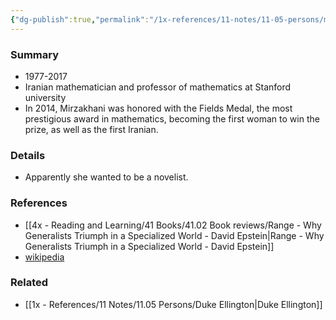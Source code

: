 ```yaml
---
{"dg-publish":true,"permalink":"/1x-references/11-notes/11-05-persons/maryam-mirzakhani/","title":"Maryam Mirzakhani","created":"2024-01-20T13:01:17.000+03:00","updated":"2024-02-14T20:18:18.199+03:00"}
---
```



### Summary
- 1977-2017
- Iranian mathematician and professor of mathematics at Stanford university
- In 2014, Mirzakhani was honored with the Fields Medal, the most prestigious award in mathematics, becoming the first woman to win the prize, as well as the first Iranian.

### Details
- Apparently she wanted to be a novelist.

### References
- [[4x - Reading and Learning/41 Books/41.02 Book reviews/Range - Why Generalists Triumph in a Specialized World - David Epstein\|Range - Why Generalists Triumph in a Specialized World - David Epstein]]
- [wikipedia](https://en.wikipedia.org/wiki/Maryam_Mirzakhani)

### Related
- [[1x - References/11 Notes/11.05 Persons/Duke Ellington\|Duke Ellington]]
